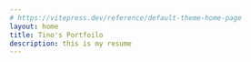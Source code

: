```yaml
---
# https://vitepress.dev/reference/default-theme-home-page
layout: home
title: Tino's Portfoilo
description: this is my resume
---
```


<HeroSection />
<Skills/>
<Project />

<script setup>
import { ref } from 'vue'

const count = ref(0)
</script>
